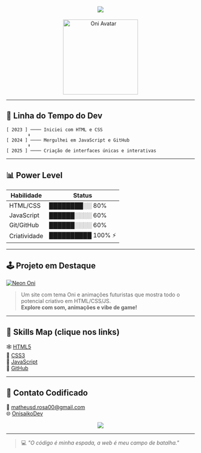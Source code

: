 
<h1 align="center">
  <img src="https://readme-typing-svg.herokuapp.com?font=Orbitron&duration=3000&pause=500&color=00FF99&center=true&vCenter=true&width=600&lines=OnisaikoDev+-+Cyber+Dev;Codando+no+limite+da+realidade..." />
</h1>

<p align="center">
  <img src="[https://media.giphy.com/media/3ohs4BSacFKI7A717y/giphy.gif](https://giphy.com/gifs/code-ko7twHhomhk8E)" height="200" alt="Oni Avatar"/>
</p>

---

## 🧬 Linha do Tempo do Dev

```
[ 2023 ] ──── Iniciei com HTML e CSS
        ⬇
[ 2024 ] ──── Mergulhei em JavaScript e GitHub
        ⬇
[ 2025 ] ──── Criação de interfaces únicas e interativas
```

---

## 📊 Power Level

| Habilidade     | Status              |
|----------------|---------------------|
| HTML/CSS       | ████████░░ 80%      |
| JavaScript     | ██████░░░░ 60%      |
| Git/GitHub     | ██████░░░░ 60%      |
| Criatividade   | ██████████ 100% ⚡   |

---

## 🕹️ Projeto em Destaque

[![Neon Oni](https://img.shields.io/badge/鬼-Oni_Site_Legendary-ff0055?style=for-the-badge&logo=github&logoColor=white)](https://github.com/OnisaikoDev/neon-oni-site)


> Um site com tema Oni e animações futuristas que mostra todo o potencial criativo em HTML/CSS/JS.  
> **Explore com som, animações e vibe de game!**

---

## 🧠 Skills Map (clique nos links)

🕸️ [HTML5](https://developer.mozilla.org/en-US/docs/Web/HTML)  
🎨 [CSS3](https://developer.mozilla.org/en-US/docs/Web/CSS)  
🧮 [JavaScript](https://developer.mozilla.org/en-US/docs/Web/JavaScript)  
🔧 [GitHub](https://github.com/OnisaikoDev)

---

## 💌 Contato Codificado

📧 [matheusd.rosa00@gmail.com](mailto:matheusd.rosa00@gmail.com)  
🌐 [OnisaikoDev](https://github.com/OnisaikoDev)

<p align="center">
  <img src="https://api.qrserver.com/v1/create-qr-code/?data=https://github.com/OnisaikoDev&size=120x120" />
</p>

---

> 💻 *"O código é minha espada, a web é meu campo de batalha."*
